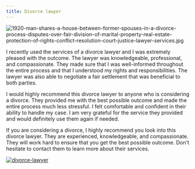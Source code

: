 ```yaml
---
title: Divorce lawyer
---
```


![1920-man-shares-a-house-between-former-spouses-in-a-divorce-process-disputes-over-fair-division-of-marital-property-real-estate-protection-of-rights-conflict-resolution-court-justice-lawyer-services.jpg](/1920-man-shares-a-house-between-former-spouses-in-a-divorce-process-disputes-over-fair-division-of-marital-property-real-estate-protection-of-rights-conflict-resolution-court-justice-lawyer-services.jpg)

I recently used the services of a divorce lawyer and I was extremely pleased with the outcome. The lawyer was knowledgeable, professional, and compassionate. They made sure that I was well-informed throughout the entire process and that I understood my rights and responsibilities. The lawyer was also able to negotiate a fair settlement that was beneficial to both parties.

I would highly recommend this divorce lawyer to anyone who is considering a divorce. They provided me with the best possible outcome and made the entire process much less stressful. I felt comfortable and confident in their ability to handle my case. I am very grateful for the service they provided and would definitely use them again if needed.

If you are considering a divorce, I highly recommend you look into this divorce lawyer. They are experienced, knowledgeable, and compassionate. They will work hard to ensure that you get the best possible outcome. Don't hesitate to contact them to learn more about their services.

[![divorce-lawyer](<https://dabuttonfactory.com/button.png?t=CHECK+SERVICE&f=Noto+Sans-Bold&ts=26&tc=fff&hp=45&vp=20&c=11&bgt=unicolored&bgc=4bd42f>)](<https://londonexpertfinder.com/link>)